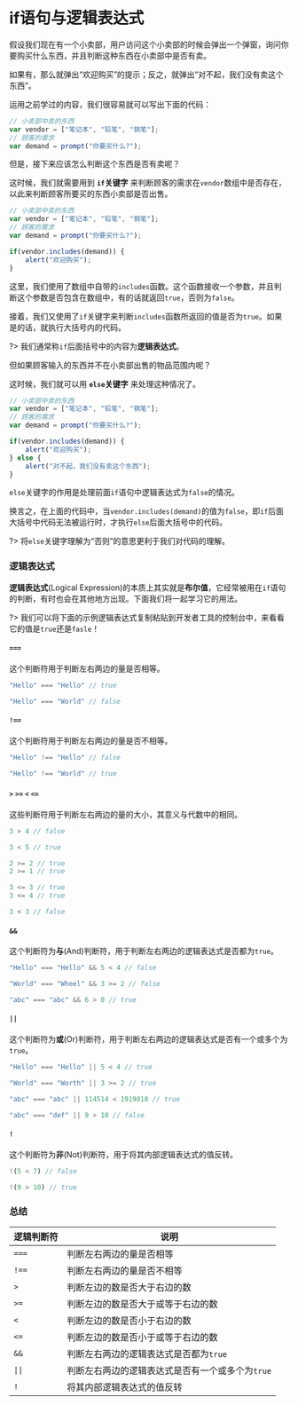 # if语句与逻辑表达式

假设我们现在有一个小卖部，用户访问这个小卖部的时候会弹出一个弹窗，询问你要购买什么东西，并且判断这种东西在小卖部中是否有卖。

如果有，那么就弹出“欢迎购买”的提示；反之，就弹出“对不起，我们没有卖这个东西”。

运用之前学过的内容，我们很容易就可以写出下面的代码：

```js
// 小卖部中卖的东西
var vendor = ["笔记本", "铅笔", "钢笔"];
// 顾客的需求
var demand = prompt("你要买什么?");
```

但是，接下来应该怎么判断这个东西是否有卖呢？

这时候，我们就需要用到 **`if`关键字** 来判断顾客的需求在`vendor`数组中是否存在，以此来判断顾客所要买的东西小卖部是否出售。

```js
// 小卖部中卖的东西
var vendor = ["笔记本", "铅笔", "钢笔"];
// 顾客的需求
var demand = prompt("你要买什么?");

if(vendor.includes(demand)) {
    alert("欢迎购买");
}
```

这里，我们使用了数组中自带的`includes`函数。这个函数接收一个参数，并且判断这个参数是否包含在数组中，有的话就返回`true`，否则为`false`。

接着，我们又使用了`if`关键字来判断`includes`函数所返回的值是否为`true`。如果是的话，就执行大括号内的代码。

?> 我们通常称`if`后面括号中的内容为**逻辑表达式**。

但如果顾客输入的东西并不在小卖部出售的物品范围内呢？

这时候，我们就可以用 **`else`关键字** 来处理这种情况了。

```js
// 小卖部中卖的东西
var vendor = ["笔记本", "铅笔", "钢笔"];
// 顾客的需求
var demand = prompt("你要买什么?");

if(vendor.includes(demand)) {
    alert("欢迎购买");
} else {
    alert("对不起，我们没有卖这个东西");
}
```

`else`关键字的作用是处理前面`if`语句中逻辑表达式为`false`的情况。

换言之，在上面的代码中，当`vendor.includes(demand)`的值为`false`，即`if`后面大括号中代码无法被运行时，才执行`else`后面大括号中的代码。

?> 将`else`关键字理解为“否则”的意思更利于我们对代码的理解。

### 逻辑表达式

**逻辑表达式**(Logical Expression)的本质上其实就是**布尔值**，它经常被用在`if`语句的判断，有时也会在其他地方出现。下面我们将一起学习它的用法。

?> 我们可以将下面的示例逻辑表达式复制粘贴到开发者工具的控制台中，来看看它的值是`true`还是`fasle`！

#### `===`

这个判断符用于判断左右两边的量是否相等。

```js
"Hello" === "Hello" // true
```

```js
"Hello" === "World" // false
```

#### `!==`

这个判断符用于判断左右两边的量是否不相等。

```js
"Hello" !== "Hello" // false
```

```js
"Hello" !== "World" // true
```

#### `>` `>=` `<` `<=`

这些判断符用于判断左右两边的量的大小，其意义与代数中的相同。

```js
3 > 4 // false
```

```js
3 < 5 // true
```

```js
2 >= 2 // true
2 >= 1 // true
```

```js
3 <= 3 // true
3 <= 4 // true
```

```js
3 < 3 // false
```

#### `&&`

这个判断符为**与**(And)判断符，用于判断左右两边的逻辑表达式是否都为`true`。

```js
"Hello" === "Hello" && 5 < 4 // false
```

```js
"World" === "Wheel" && 3 >= 2 // false
```

```js
"abc" === "abc" && 6 > 0 // true
```

#### `||`

这个判断符为**或**(Or)判断符，用于判断左右两边的逻辑表达式是否有一个或多个为`true`。

```js
"Hello" === "Hello" || 5 < 4 // true
```

```js
"World" === "Worth" || 3 >= 2 // true
```

```js
"abc" === "abc" || 114514 < 1919810 // true
```

```js
"abc" === "def" || 9 > 10 // false
```

#### `!`

这个判断符为**非**(Not)判断符，用于将其内部逻辑表达式的值反转。

```js
!(5 < 7) // false
```

```js
!(9 > 10) // true
```

### 总结

|逻辑判断符|说明|
|---|---|
|`===`|判断左右两边的量是否相等|
|`!==`|判断左右两边的量是否不相等|
|`>`|判断左边的数是否大于右边的数|
|`>=`|判断左边的数是否大于或等于右边的数|
|`<`|判断左边的数是否小于右边的数|
|`<=`|判断左边的数是否小于或等于右边的数|
|`&&`|判断左右两边的逻辑表达式是否都为`true`|
|`\|\|`|判断左右两边的逻辑表达式是否有一个或多个为`true`|
|`!`|将其内部逻辑表达式的值反转|
